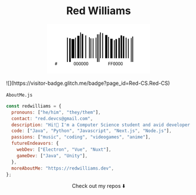 <p>
  <h1 align="center">Red Williams</h1>
</p>
<p align="center">
  <img alt="My Logo" src="logo.jpg"/>
</p>
<p>
  ![](https://visitor-badge.glitch.me/badge?page_id=Red-CS.Red-CS)
</p>

`AboutMe.js`

```js
const redwilliams = {
  pronouns: ["he/him", "they/them"],
  contact: "red.devcs@gmail.com",
  description: "Hi!👋 I'm a Computer Science student and avid developer!",
  code: ["Java", "Python", "Javascript", "Next.js", "Node.js"],
  passions: ["music", "coding", "videogames", "anime"],
  futureEndeavors: {
    webDev: ["Electron", "Vue", "Nuxt"],
    gameDev: ["Java", "Unity"],
  },
  moreAboutMe: "https://redwilliams.dev",
};
```

<p align="center">Check out my repos ⬇️</p>

<!--
**Red-CS/Red-CS** is a ✨ _special_ ✨ repository because its `README.md` (this file) appears on your GitHub profile.

Here are some ideas to get you started:

- 🔭 I’m currently working on ...
- 🌱 I’m currently learning ...
- 👯 I’m looking to collaborate on ...
- 🤔 I’m looking for help with ...
- 💬 Ask me about ...
- 📫 How to reach me: ...
- 😄 Pronouns: ...
- ⚡ Fun fact: ...
-->
